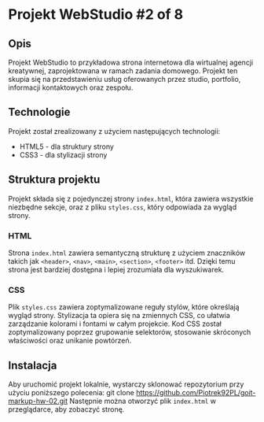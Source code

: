 # Projekt WebStudio #2 of 8

## Opis
Projekt WebStudio to przykładowa strona internetowa dla wirtualnej agencji kreatywnej, zaprojektowana w ramach zadania domowego. Projekt ten skupia się na przedstawieniu usług oferowanych przez studio, portfolio, informacji kontaktowych oraz zespołu.

## Technologie
Projekt został zrealizowany z użyciem następujących technologii:
- HTML5 - dla struktury strony
- CSS3 - dla stylizacji strony

## Struktura projektu
Projekt składa się z pojedynczej strony `index.html`, która zawiera wszystkie niezbędne sekcje, oraz z pliku `styles.css`, który odpowiada za wygląd strony.

### HTML
Strona `index.html` zawiera semantyczną strukturę z użyciem znaczników takich jak `<header>`, `<nav>`, `<main>`, `<section>`, `<footer>` itd. Dzięki temu strona jest bardziej dostępna i lepiej zrozumiała dla wyszukiwarek.

### CSS
Plik `styles.css` zawiera zoptymalizowane reguły stylów, które określają wygląd strony. Stylizacja ta opiera się na zmiennych CSS, co ułatwia zarządzanie kolorami i fontami w całym projekcie. Kod CSS został zoptymalizowany poprzez grupowanie selektorów, stosowanie skróconych właściwości oraz unikanie powtórzeń.

## Instalacja
Aby uruchomić projekt lokalnie, wystarczy sklonować repozytorium przy użyciu poniższego polecenia:
git clone https://github.com/Piotrek92PL/goit-markup-hw-02.git
Następnie można otworzyć plik `index.html` w przeglądarce, aby zobaczyć stronę.
